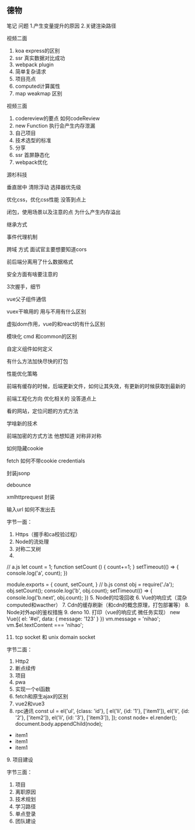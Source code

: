 ## 德物
笔记
问题
1.产生变量提升的原因
2.关键渲染路径

视频二面
1. koa express的区别
2. ssr 真实数据对比成功
3. webpack plugin
4. 简单复杂请求
5. 项目亮点
6. computed计算属性
7. map weakmap 区别

视频三面
1. codereview的要点 如何codeReview
2. new Function 执行会产生内存泄漏
3. 自己项目
4. 技术选型的标准
5. 分享
6. ssr 首屏静态化
7. webpack优化



源杉科技

垂直居中
清除浮动
选择器优先级

优化css，优化css性能
没答到点上

闭包，使用场景以及注意的点
为什么产生内存溢出

继承方式

事件代理机制

 跨域 方式 面试官主要想要知道cors

前后端分离用了什么数据格式

安全方面有啥要注意的

3次握手，细节

vue父子组件通信

vuex干嘛用的
用与不用有什么区别

虚拟dom作用，vue的和react的有什么区别

模块化 cmd 和common的区别

自定义组件如何定义

有什么方法加快尽快的打包

性能优化策略

前端有缓存的时候，后端更新文件，如何让其失效，有更新的时候获取到最新的

前端工程化方向  优化相关的
没答道点上

看的网站，定位问题的方式方法

学啥新的技术

前端加密的方式方法
他想知道 对称非对称




如何隐藏cookie

fetch 如何不带cookie
credentials


封装jsonp

debounce

xmlhttprequest 封装


输入url 如何不发出去



字节一面：

1. Https（握手和ca校验过程）
2. Node的流处理
3. 对称二叉树
4.
// a.js
let  count = 1;
function setCount () {
  count+=1;
}
setTimeout(() => {
  console.log('a', count);
})

module.exports = {
  count,
  setCount,
}
// b.js
const obj = require('./a');
obj.setCount();
console.log('b', obj.count);
setTimeout(() => {
  console.log('b.next', obj.count);
})
5. Node的垃圾回收
6. Vue的响应式（混杂 computed和wacther）
7. Cdn的缓存刷新（和cdn的概念原理，打包部署等）
8. Node对外api的鉴权措施
9. deno
10.   打印（vue的响应式  微任务实现）
new Vue({
  el: '#el',
  data: {
    message: '123'
  }
})
vm.message = 'nihao';
vm.$el.textContent === 'nihao';

11. tcp  socket 和  unix domain socket


字节二面：

1. Http2
2. 断点续传
3. 项目
4. pwa
5. 实现一个el函数
6. fetch和原生ajax的区别
7. vue2和vue3
8. rpc通讯
const ul = el('ul', {class: 'id'}, [
  el('li', {id: '1'}, ['item1']),
  el('li', {id: '2'}, ['item2']),
  el('li', {id: '3'}, ['item3']),
]);
const node= el.render();
document.body.appendChild(node);

<ul class="id">
  <li id='1'>item1</li>
  <li id='2'>item1</li>
  <li id='3'>item1</li>
  </ul>
9. 项目建设

字节三面：

1. 项目
2. 离职原因
3. 技术规划
4. 学习路径
5. 单点登录
6. 团队建设


